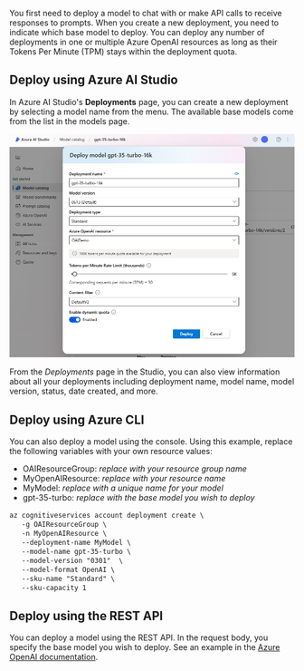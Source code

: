You first need to deploy a model to chat with or make API calls to receive responses to prompts. When you create a new deployment, you need to indicate which base model to deploy. You can deploy any number of deployments in one or multiple Azure OpenAI resources as long as their Tokens Per Minute (TPM) stays within the deployment quota.

## Deploy using Azure AI Studio

In Azure AI Studio's **Deployments** page, you can create a new deployment by selecting a model name from the menu. The available base models come from the list in the models page.  

![Screenshot of the Azure AI Studio portal's model deployment wizard.](../media/studio-deploy-model.png)

From the *Deployments* page in the Studio, you can also view information about all your deployments including deployment name, model name, model version, status, date created, and more.

## Deploy using Azure CLI

You can also deploy a model using the console. Using this example, replace the following variables with your own resource values:

- OAIResourceGroup: *replace with your resource group name*
- MyOpenAIResource: *replace with your resource name*
- MyModel: *replace with a unique name for your model*
- gpt-35-turbo: *replace with the base model you wish to deploy*

```dotnetcli
az cognitiveservices account deployment create \
   -g OAIResourceGroup \
   -n MyOpenAIResource \
   --deployment-name MyModel \
   --model-name gpt-35-turbo \
   --model-version "0301"  \
   --model-format OpenAI \
   --sku-name "Standard" \
   --sku-capacity 1
```

## Deploy using the REST API

You can deploy a model using the REST API. In the request body, you specify the base model you wish to deploy. See an example in the [Azure OpenAI documentation](/azure/ai-services/openai/). 

